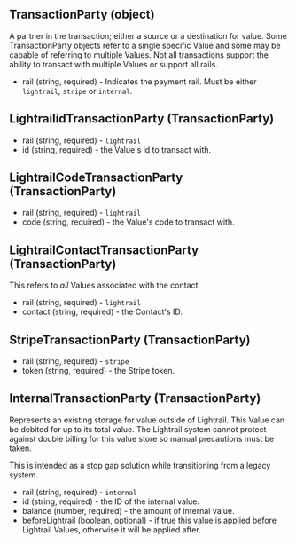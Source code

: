 ## TransactionParty (object)
A partner in the transaction; either a source or a destination for value.  Some TransactionParty objects refer to a single specific Value and some may be capable of referring to multiple Values.  Not all transactions support the ability to transact with multiple Values or support all rails.
+ rail (string, required) - Indicates the payment rail. Must be either `lightrail`, `stripe` or `internal`.

## LightrailidTransactionParty (TransactionParty)
+ rail (string, required) - `lightrail`
+ id (string, required) - the Value's id to transact with.

## LightrailCodeTransactionParty (TransactionParty)
+ rail (string, required) - `lightrail`
+ code (string, required) - the Value's code to transact with.

## LightrailContactTransactionParty (TransactionParty)
This refers to *all* Values associated with the contact.
+ rail (string, required) - `lightrail`
+ contact (string, required) - the Contact's ID.

## StripeTransactionParty (TransactionParty)
+ rail (string, required) - `stripe`
+ token (string, required) - the Stripe token.

## InternalTransactionParty (TransactionParty)
Represents an existing storage for value outside of Lightrail.  This Value can be debited for up to its total value.  The Lightrail system cannot protect against double billing for this value store so manual precautions must be taken.

This is intended as a stop gap solution while transitioning from a legacy system.

+ rail (string, required) - `internal`
+ id (string, required) - the ID of the internal value.
+ balance (number, required) - the amount of internal value.
+ beforeLightrail (boolean, optional) - if true this value is applied before Lightrail Values, otherwise it will be applied after.

